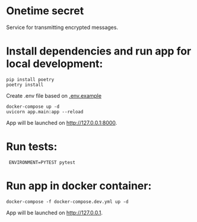 # Onetime secret

Service for transmitting encrypted messages.

# Install dependencies and run app for local development:
```shell
pip install poetry
poetry install
```
Create .env file based on [.env.example](.env.example)
```shell
docker-compose up -d
uvicorn app.main:app --reload
```
App will be launched on http://127.0.0.1:8000.

# Run tests:
```shell
 ENVIRONMENT=PYTEST pytest
```

# Run app in docker container:
```shell
docker-compose -f docker-compose.dev.yml up -d
```
App will be launched on http://127.0.0.1.
